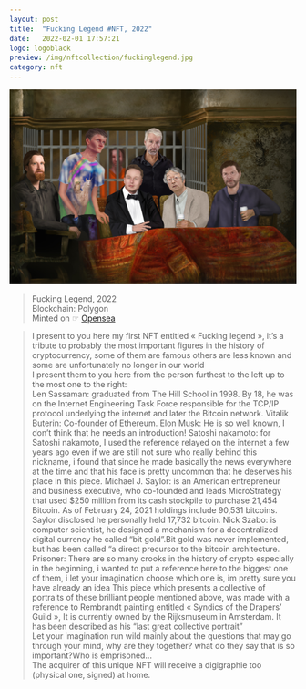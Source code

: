 ```yaml
---
layout: post
title:  "Fucking Legend #NFT, 2022"
date:   2022-02-01 17:57:21
logo: logoblack
preview: /img/nftcollection/fuckinglegend.jpg
category: nft
---
```


![Fuckinglegend](/img/nftcollection/fuckinglegend.jpg) 
> Fucking Legend, 2022 <br> 
> Blockchain: Polygon <br>
> Minted on ☞ [Opensea](https://opensea.io/collection/fuckinglegend)

> I present to you here my first NFT entitled « Fucking legend », it’s a tribute to probably the most important figures in the history of cryptocurrency, some of them are famous others are less known and some are unfortunately no longer in our world<br>
>I present them to you here from the person furthest to the left up to the most one to the right:<br>
>Len Sassaman: graduated from The Hill School in 1998. By 18, he was on the Internet Engineering Task Force responsible for the TCP/IP protocol underlying the internet and later the Bitcoin network. Vitalik Buterin: Co-founder of Ethereum. Elon Musk: He is so well known, I don’t think that he needs an introduction! Satoshi nakamoto: for Satoshi nakamoto, I used the reference relayed on the internet a few years ago even if we are still not sure who really behind this nickname, i found that since he made basically the news everywhere at the time and that his face is pretty uncommon that he deserves his place in this piece. Michael J. Saylor: is an American entrepreneur and business executive, who co-founded and leads MicroStrategy that used $250 million from its cash stockpile to purchase 21,454 Bitcoin. As of February 24, 2021 holdings include 90,531 bitcoins. Saylor disclosed he personally held 17,732 bitcoin. Nick Szabo: is computer scientist, he designed a mechanism for a decentralized digital currency he called “bit gold”.Bit gold was never implemented, but has been called “a direct precursor to the bitcoin architecture. Prisoner: There are so many crooks in the history of crypto especially in the beginning, i wanted to put a reference here to the biggest one of them, i let your imagination choose which one is, im pretty sure you have already an idea This piece which presents a collective of portraits of these brilliant people mentioned above, was made with a reference to Rembrandt painting entitled « Syndics of the Drapers’ Guild », It is currently owned by the Rijksmuseum in Amsterdam. It has been described as his “last great collective portrait” <br>
>Let your imagination run wild mainly about the questions that may go through your mind, why are they together? what do they say that is so important?Who is emprisoned…<br>
>The acquirer of this unique NFT will receive a digigraphie too (physical one, signed) at home.
